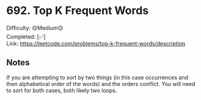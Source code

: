 # 692. Top K Frequent Words

Difficulty: 🟡Medium🟡 \
Completed: [✅] \
Link: https://leetcode.com/problems/top-k-frequent-words/description

## Notes

If you are attempting to sort by two things (in this case occurrences and then alphabetical order of the words) and the orders conflict. You will need to sort for both cases, both likely two loops. 